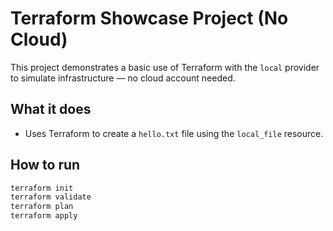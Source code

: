 # Terraform Showcase Project (No Cloud)

This project demonstrates a basic use of Terraform with the `local` provider to simulate infrastructure — no cloud account needed.

## What it does
- Uses Terraform to create a `hello.txt` file using the `local_file` resource.

## How to run
```bash
terraform init
terraform validate
terraform plan
terraform apply
